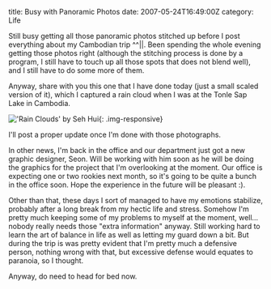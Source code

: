 title: Busy with Panoramic Photos
date: 2007-05-24T16:49:00Z
category: Life

Still busy getting all those panoramic photos stitched up before I post everything about my Cambodian trip ^^||. Been spending the whole evening getting those photos right (although the stitching process is done by a program, I still have to touch up all those spots that does not blend well), and I still have to do some more of them.

Anyway, share with you this one that I have done today (just a small scaled version of it), which I captured a rain cloud when I was at the Tonle Sap Lake in Cambodia.

!['Rain Clouds' by Seh Hui](http://img.photobucket.com/albums/v95/seh_hui/livejournal/raincloud.jpg){: .img-responsive}

I'll post a proper update once I'm done with those photographs.

In other news, I'm back in the office and our department just got a new graphic designer, Seon. Will be working with him soon as he will be doing the graphics for the project that I'm overlooking at the moment. Our office is expecting one or two rookies next month, so it's going to be quite a bunch in the office soon. Hope the experience in the future will be pleasant :).

Other than that, these days I sort of managed to have my emotions stabilize, probably after a long break from my hectic life and stress. Somehow I'm pretty much keeping some of my problems to myself at the moment, well… nobody really needs those "extra information" anyway. Still working hard to learn the art of balance in life as well as letting my guard down a bit. But during the trip is was pretty evident that I'm pretty much a defensive person, nothing wrong with that, but excessive defense would equates to paranoia, so I thought.

Anyway, do need to head for bed now.
